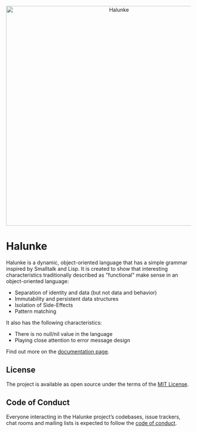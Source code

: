 <p align="center"><img src="/docs/img/halunke-logo.png" alt="Halunke" width="600px" /></p>

# Halunke

Halunke is a dynamic, object-oriented language that has a simple grammar
inspired by Smalltalk and Lisp. It is created to show that interesting
characteristics traditionally described as "functional" make sense in an
object-oriented language:

* Separation of identity and data (but not data and behavior)
* Immutability and persistent data structures
* Isolation of Side-Effects
* Pattern matching

It also has the following characteristics:

* There is no null/nil value in the language
* Playing close attention to error message design

Find out more on the [documentation page](http://halunke.jetzt).

## License

The project is available as open source under the terms of the [MIT
License](https://opensource.org/licenses/MIT).

## Code of Conduct

Everyone interacting in the Halunke project’s codebases, issue trackers, chat
rooms and mailing lists is expected to follow the [code of
conduct](https://github.com/moonglum/halunke/blob/master/CODE_OF_CONDUCT.md).
